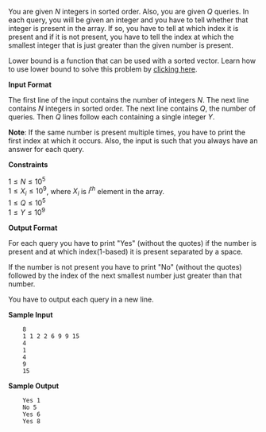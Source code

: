 You are given $N$ integers in sorted order. Also, you are given $Q$ queries. In each query, you will be given an integer and you have to tell whether that integer is present in the array. If so, you have to tell at which index it is present and if it is not present, you have to tell the index at which the smallest integer that is just greater than the given number is present.

Lower bound is a function that can be used with a sorted vector. Learn how to use lower bound to solve this problem by [clicking here](https://cplusplus.com/reference/algorithm/lower_bound/).

**Input Format**

The first line of the input contains the number of integers $N$. The next line contains $N$ integers in sorted order. The next line contains $Q$, the number of queries. Then $Q$ lines follow each containing a single integer $Y$.

**Note**: If the same number is present multiple times, you have to print the first index at which it occurs. Also, the input is such that you always have an answer for each query.

**Constraints**

$1 \le N \le 10^5$  
$1 \le X_i \le 10^9$, where $X_i$ is $i^{th}$ element in the array.  
$1 \le Q \le 10^5$  
$1 \le Y \le 10^9$

**Output Format**

For each query you have to print "Yes" (without the quotes) if the number is present and at which index(1-based) it is present separated by a space.

If the number is not present you have to print "No" (without the quotes) followed by the index of the next smallest number just greater than that number.

You have to output each query in a new line.

**Sample Input**
```
    8
    1 1 2 2 6 9 9 15
    4
    1
    4
    9
    15
```

**Sample Output**
```
    Yes 1
    No 5
    Yes 6
    Yes 8
```